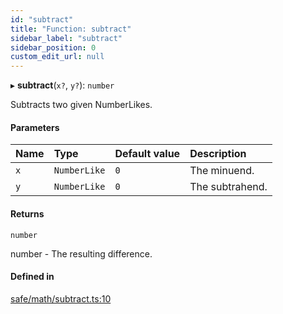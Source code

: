 ```yaml
---
id: "subtract"
title: "Function: subtract"
sidebar_label: "subtract"
sidebar_position: 0
custom_edit_url: null
---
```


▸ **subtract**(`x?`, `y?`): `number`

Subtracts two given NumberLikes.

#### Parameters

| Name | Type | Default value | Description |
| :------ | :------ | :------ | :------ |
| `x` | `NumberLike` | `0` | The minuend. |
| `y` | `NumberLike` | `0` | The subtrahend. |

#### Returns

`number`

number - The resulting difference.

#### Defined in

[safe/math/subtract.ts:10](https://github.com/axisiscool/hikidashi/blob/6610d16/src/safe/math/subtract.ts#L10)
